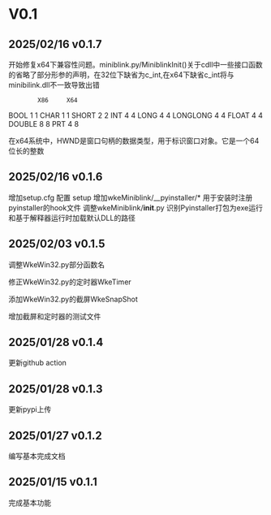 

# V0.1

## 2025/02/16 v0.1.7
开始修复x64下兼容性问题。miniblink.py/MiniblinkInit()关于cdll中一些接口函数的省略了部分形参的声明，在32位下缺省为c_int,在x64下缺省c_int将与minibilink.dll不一致导致出错

            X86     X64
BOOL        1       1
CHAR        1       1
SHORT       2       2
INT         4       4
LONG        4       4
LONGLONG    4       4
FLOAT       4       4
DOUBLE      8       8
PRT         4       8

在x64系统中，HWND是窗口句柄的数据类型，用于标识窗口对象。它是一个64位长的整数

## 2025/02/16 v0.1.6
增加setup.cfg 配置
setup
增加wkeMiniblink/__pyinstaller/* 用于安装时注册pyinstaller的hook文件
调整wkeMiniblink/__init__.py 识别Pyinstaller打包为exe运行和基于解释器运行时加载默认DLL的路径



## 2025/02/03 v0.1.5

调整WkeWin32.py部分函数名

修正WkeWin32.py的定时器WkeTimer

添加WkeWin32.py的截屏WkeSnapShot

增加截屏和定时器的测试文件

## 2025/01/28 v0.1.4

更新github action

## 2025/01/28 v0.1.3

更新pypi上传

## 2025/01/27 v0.1.2

编写基本完成文档

## 2025/01/15 v0.1.1

完成基本功能

